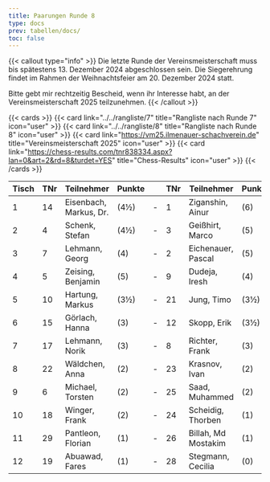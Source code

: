 ```yaml
---
title: Paarungen Runde 8
type: docs
prev: tabellen/docs/
toc: false
---
```


{{< callout type="info" >}}
Die letzte Runde der Vereinsmeisterschaft muss bis spätestens 13. Dezember 2024 abgeschlossen sein. Die Siegerehrung findet im Rahmen der Weihnachtsfeier am 20. Dezember 2024 statt.

Bitte gebt mir rechtzeitig Bescheid, wenn ihr Interesse habt, an der Vereinsmeisterschaft 2025 teilzunehmen.
{{< /callout >}}

{{< cards >}}
{{< card link="../../rangliste/7" title="Rangliste nach Runde 7" icon="user" >}}
{{< card link="../../rangliste/8" title="Rangliste nach Runde 8" icon="user" >}}
{{< card link="https://vm25.ilmenauer-schachverein.de" title="Vereinsmeisterschaft 2025" icon="user" >}}
{{< card link="https://chess-results.com/tnr838334.aspx?lan=0&art=2&rd=8&turdet=YES" title="Chess-Results" icon="user" >}}
{{< /cards >}}


| Tisch | TNr | Teilnehmer             | Punkte |   | TNr | Teilnehmer          | Punkte | Ergebnis |
|-------|-----|------------------------|--------|---|-----|---------------------|--------|----------|
| 1     | 14  | Eisenbach, Markus, Dr. | (4½)   | - | 1   | Ziganshin, Ainur    | (6)    | -        |
| 2     | 4   | Schenk, Stefan         | (4½)   | - | 3   | Geißhirt, Marco     | (5)    | -        |
| 3     | 7   | Lehmann, Georg         | (4)    | - | 2   | Eichenauer, Pascal  | (5)    | -        |
| 4     | 5   | Zeising, Benjamin      | (5)    | - | 9   | Dudeja, Iresh       | (4)    | -        |
| 5     | 10  | Hartung, Markus        | (3½)   | - | 21  | Jung, Timo          | (3½)   | -        |
| 6     | 15  | Görlach, Hanna         | (3)    | - | 12  | Skopp, Erik         | (3½)   | -        |
| 7     | 17  | Lehmann, Norik         | (3)    | - | 8   | Richter, Frank      | (3)    | -        |
| 8     | 22  | Wäldchen, Anna         | (2)    | - | 23  | Krasnov, Ivan       | (2)    | -        |
| 9     | 6   | Michael, Torsten       | (2)    | - | 25  | Saad, Muhammed      | (2)    | -        |
| 10    | 18  | Winger, Frank          | (2)    | - | 24  | Scheidig, Thorben   | (1)    | -        |
| 11    | 29  | Pantleon, Florian      | (1)    | - | 26  | Billah, Md Mostakim | (1)    | -        |
| 12    | 19  | Abuawad, Fares         | (1)    | - | 28  | Stegmann, Cecilia   | (0)    | -        |